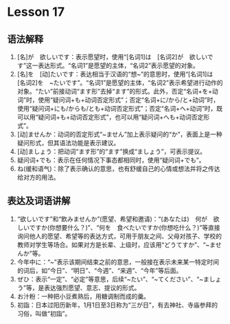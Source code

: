# Lesson 17
## 语法解释
1. [名]が　欲しいです：表示愿望时，使用“[名词1]は　[名词2]が　欲しいです”这一表达形式。“名词1”是愿望的主体，“名词2”表示愿望的对象。
2. [名]を　[动]たいです：表达相当于汉语的“想~”的意思时，使用“[名词1]は　[名词2]を　~たいです”。“名词1”是愿望的主体，“名词2”表示希望进行动作的对象。“たい”前接动词“ます形”去掉“ます”的形式。此外，否定“名词+を+动词”时，使用“疑问词+も+动词否定形式”；否定“名词+に/から/と+动词”时，使用“疑问词+にも/からも/とも+动词否定形式”；否定“名词+へ+动词”时，既可以用“疑问词+も+动词否定形式”，也可以用“疑问词+へも+动词否定形式”。
3. [动]ませんか：动词的否定形式“~ません”加上表示疑问的“か”，表面上是一种疑问形式，但其语法功能是表示建议。
4. [动]ましょう：把动词“ます形”的“ます”换成“ましょう”，可表示提议。
5. 疑问词+でも：表示在任何情况下事态都相同时，使用“疑问词+でも”。
6. ね(缓和语气)：除了表示确认的意思，也有舒缓自己的心情或想法并将之传达给对方的用法。

## 表达及词语讲解
1. “欲しいです”和“飲みませんか”(愿望、希望和邀请)：“(あなたは)　何が　欲しいですか(你想要什么？)”、“何を　食べたいですか(你想吃什么？)”等直接询问他人的愿望、希望等的表达方式，可用于朋友之间、父母对孩子、学校的教师对学生等场合。如果对方是长辈、上级时，应该用“どうてすか”、“~ませんか”等。
2. 今年中に：“~”表示该期间结束之前的意思，一般接在表示未来某一特定时间的词后，如“今日”、“明日”、“今週”、“来週”、“今年”等后面。
3. ぜひ：表示“一定”、“必定”等意思，后续“~たい”、“~てください”、“~ましょう”等，是表达强烈愿望、意志、提议的形式。
4. お汁粉：一种把小豆煮熟后，用糖调制而成的羹。
5. 初詣：日本过阳历新年，1月1日至3日称为“三が日”，有去神社、寺庙参拜的习俗，叫做“初詣”。


